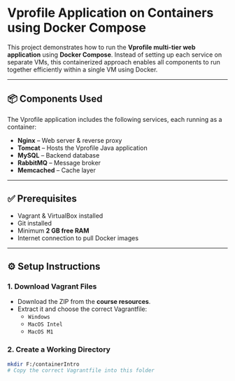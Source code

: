 # Vprofile Application on Containers using Docker Compose

This project demonstrates how to run the **Vprofile multi-tier web application** using **Docker Compose**. Instead of setting up each service on separate VMs, this containerized approach enables all components to run together efficiently within a single VM using Docker.

---

## 📦 Components Used

The Vprofile application includes the following services, each running as a container:
- **Nginx** – Web server & reverse proxy
- **Tomcat** – Hosts the Vprofile Java application
- **MySQL** – Backend database
- **RabbitMQ** – Message broker
- **Memcached** – Cache layer

---

## ✅ Prerequisites

- Vagrant & VirtualBox installed
- Git installed
- Minimum **2 GB free RAM**
- Internet connection to pull Docker images

---

## ⚙️ Setup Instructions

### 1. Download Vagrant Files
- Download the ZIP from the **course resources**.
- Extract it and choose the correct Vagrantfile:
  - `Windows`
  - `MacOS Intel`
  - `MacOS M1`

### 2. Create a Working Directory
```bash
mkdir F:/containerIntro
# Copy the correct Vagrantfile into this folder
